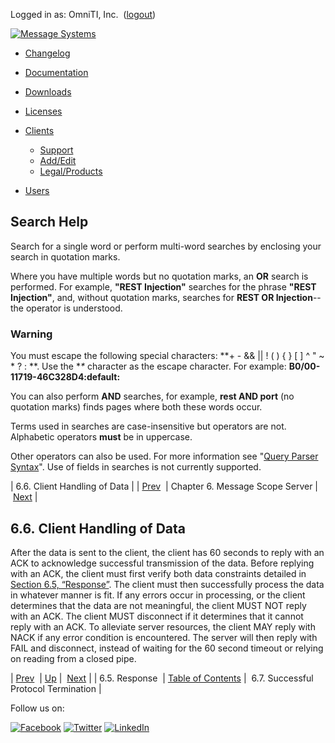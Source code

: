 Logged in as: OmniTI, Inc.  ([logout](https://support.messagesystems.com/logout.php))

[![Message Systems](https://support.messagesystems.com/images/ms-white205.png)](https://support.messagesystems.com/start.php) 

*   [Changelog](https://support.messagesystems.com/start.php?show=changelog)
*   [Documentation](https://support.messagesystems.com/docs/)
*   [Downloads](https://support.messagesystems.com/start.php)

*   [Licenses](https://support.messagesystems.com/license_summary.php)
*   <a href="">Clients</a>
    *   [Support](https://support.messagesystems.com/cs.php)
    *   [Add/Edit](https://support.messagesystems.com/edit_client.php)
    *   [Legal/Products](https://support.messagesystems.com/edit_products.php)
*   [Users](https://support.messagesystems.com/edit_customer.php)

## Search Help

Search for a single word or perform multi-word searches by enclosing your search in quotation marks.

Where you have multiple words but no quotation marks, an **OR** search is performed. For example, **"REST Injection"** searches for the phrase **"REST Injection"**, and, without quotation marks, searches for **REST OR Injection**--the operator is understood.

### Warning

You must escape the following special characters: **+ - && || ! ( ) { } [ ] ^ " ~ * ? : \**. Use the **\** character as the escape character. For example: **B0/00-11719-46C328D4\:default\:**

You can also perform **AND** searches, for example, **rest AND port** (no quotation marks) finds pages where both these words occur.

Terms used in searches are case-insensitive but operators are not. Alphabetic operators **must** be in uppercase.

Other operators can also be used. For more information see "[Query Parser Syntax](https://lucene.apache.org/core/old_versioned_docs/versions/3_0_0/queryparsersyntax.html)". Use of fields in searches is not currently supported.

| 6.6. Client Handling of Data |
| [Prev](msc.server.response.php)  | Chapter 6. Message Scope Server |  [Next](msc.server.protocol.termination.php) |

## 6.6. Client Handling of Data

After the data is sent to the client, the client has 60 seconds to reply with an ACK to acknowledge successful transmission of the data. Before replying with an ACK, the client must first verify both data constraints detailed in [Section 6.5, “Response”](msc.server.response.php "6.5. Response"). The client must then successfully process the data in whatever manner is fit. If any errors occur in processing, or the client determines that the data are not meaningful, the client MUST NOT reply with an ACK. The client MUST disconnect if it determines that it cannot reply with an ACK. To alleviate server resources, the client MAY reply with NACK if any error condition is encountered. The server will then reply with FAIL and disconnect, instead of waiting for the 60 second timeout or relying on reading from a closed pipe.

| [Prev](msc.server.response.php)  | [Up](msc.server.php) |  [Next](msc.server.protocol.termination.php) |
| 6.5. Response  | [Table of Contents](index.php) |  6.7. Successful Protocol Termination |

Follow us on:

[![Facebook](https://support.messagesystems.com/images/icon-facebook.png)](http://www.facebook.com/messagesystems) [![Twitter](https://support.messagesystems.com/images/icon-twitter.png)](http://twitter.com/#!/MessageSystems) [![LinkedIn](https://support.messagesystems.com/images/icon-linkedin.png)](http://www.linkedin.com/company/message-systems)